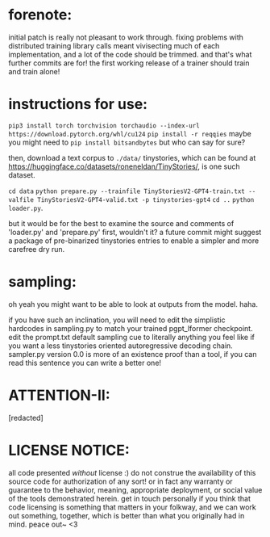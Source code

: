 # forenote:
initial patch is really not pleasant to work through.
fixing problems with distributed training library calls meant vivisecting much of each implementation, and a lot of the code should be trimmed.
and that's what further commits are for!
the first working release of a trainer should train and train alone!

# instructions for use:
`pip3 install torch torchvision torchaudio --index-url https://download.pytorch.org/whl/cu124`
`pip install -r reqqies`
maybe you might need to
`pip install bitsandbytes`
but who can say for sure?

then, download a text corpus to `./data/`
tinystories, which can be found at https://huggingface.co/datasets/roneneldan/TinyStories/, is one such dataset.

`cd data`
`python prepare.py --trainfile TinyStoriesV2-GPT4-train.txt --valfile TinyStoriesV2-GPT4-valid.txt -p tinystories-gpt4`
`cd ..`
`python loader.py`.

but it would be for the best to examine the source and comments of 'loader.py' and 'prepare.py' first, wouldn't it?
a future commit might suggest a package of pre-binarized tinystories entries to enable a simpler and more carefree dry run.

# sampling:
oh yeah you might want to be able to look at outputs from the model. haha.

if you have such an inclination, you will need to edit the simplistic hardcodes in sampling.py to match your trained pgpt_lformer checkpoint.
edit the prompt.txt default sampling cue to literally anything you feel like if you want a less tinystories oriented autoregressive decoding chain.
sampler.py version 0.0 is more of an existence proof than a tool, if you can read this sentence you can write a better one!

# ATTENTION-II:
[redacted]

# LICENSE NOTICE: 
all code presented *without* license :)
do not construe the availability of this source code for authorization of any sort!
or in fact any warranty or guarantee to the behavior, meaning, appropriate deployment, or social value of the tools demonstrated herein.
get in touch personally if you think that code licensing is something that matters in your folkway, and we can work out something, together, which is better than what you originally had in mind. peace out~ <3